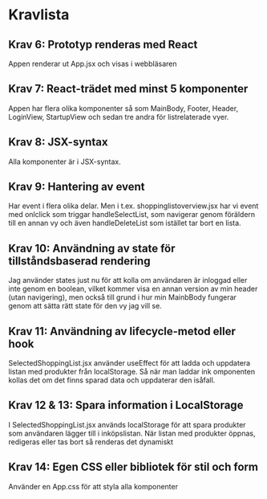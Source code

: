 # Kravlista

## Krav 6: Prototyp renderas med React 
Appen renderar ut App.jsx och visas i webbläsaren

## Krav 7: React-trädet med minst 5 komponenter
Appen har flera olika komponenter så som MainBody, Footer, Header, LoginView, StartupView och sedan tre andra för listrelaterade vyer. 

## Krav 8: JSX-syntax 
Alla komponenter är i JSX-syntax. 

## Krav 9: Hantering av event 
Har event i flera olika delar. Men i t.ex. shoppinglistoverview.jsx har vi event med onlclick som triggar handleSelectList, som navigerar genom föräldern till en annan vy och även handleDeleteList som istället tar bort en lista. 

## Krav 10: Användning av state för tillståndsbaserad rendering
Jag använder states just nu för att kolla om användaren är inloggad eller inte genom en boolean, vilket kommer visa en annan version av min header (utan navigering), men också till grund i hur min MainbBody fungerar genom att sätta rätt state för den vy jag vill se.

## Krav 11: Användning av lifecycle-metod eller hook 
SelectedShoppingList.jsx använder useEffect för att ladda och uppdatera listan med produkter från localStorage. Så när man laddar ink omponenten kollas det om det finns sparad data och uppdaterar den isåfall. 

## Krav 12 & 13: Spara information i LocalStorage 
I SelectedShoppingList.jsx används localStorage för att spara produkter som användaren lägger till i inköpslistan. När listan med produkter öppnas, redigeras eller tas bort så renderas det dynamiskt

## Krav 14: Egen CSS eller bibliotek för stil och form 
Använder en App.css för att styla alla komponenter

